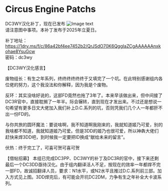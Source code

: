 # Circus Engine Patchs

DC3WY汉化补丁，现在已发布
![Image text](https://raw.githubusercontent.com/cokkeijigen/circus_engine_patchs/master/Pictures/dc3wy_cn_patch_desc.png)<br>
请注意图中事项。本补丁发布于2025年立夏日。

补丁地址：https://1drv.ms/f/c/86a42bf4ee7452b2/QrJSdO70K6QggIaZCgAAAAAAnxkohae8YsuGcw <br>
密码：dc3wy

【DC3WY汉化感言】

废物组长：有生之年系列，终终终终终终于又填完了一个坑。在此特别感谢组内各位佬的努力，这个我没法和你解释，因为我是个废物。

反环：其实没啥好说的，这部FD竟然也拖了3年了。本来早该做出来，但中间接了DC3R官中，直接耽搁了一年半。际会辗转，直到现在才发出来。不过还是想说一句希望有更多日文大佬加入我们补上D.C.系列的坑，否则凭我们几个人一年都肝不出一份FD的。

与你共旅的圆环魔法：要说啥啊，我不知道啊我刚来的，我就知道姬乃可爱，别的我啥都不知道，我就知道姬乃可爱。但是3DD的姬乃也很可爱，所以神犇大佬们赶快来焊3DD吧，到时候我一定要把ID换成“献给未来的留言”。

伏热：终于完工了，可喜可贺可喜可贺


【借帖招募】
本组已完成DC3PP、DC3WY的补丁及DC3R的官中，接下来还剩最后一个DC3DD亟待汉化。由于组内翻译活人不足，按现在的效率一年都焊不完一部FD，故诚招翻译人员，要求：N1水平，或N2水平且推过D.C.系列前三部。加入方式见上图。3DD焊完后，有可能会开坑DC2DM，力争有生之年补全大卡波系列。
